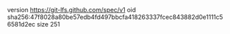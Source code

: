 version https://git-lfs.github.com/spec/v1
oid sha256:47f8028a80be57edb4fd497bbcfa418263337fcec843882d0e1111c56581d2ec
size 251
